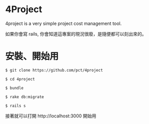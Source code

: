 4Project
== 

4project is a very simple project cost management tool.

如果你會寫 rails, 你會知道這專案的現況很廢，是隨便都可以刻出來的。

安裝、開始用
== 

`$ git clone https://github.com/pct/4project`

`$ cd 4project`

`$ bundle`

`$ rake db:migrate`

`$ rails s`

接著就可以打開 http://localhost:3000 開始用
